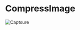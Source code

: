 # CompressImage


![Captsure](https://user-images.githubusercontent.com/59356358/71572529-9bfb7400-2b05-11ea-9b46-c2b6ba877499.PNG)
